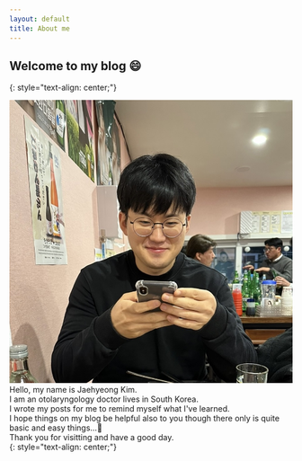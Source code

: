 ```yaml
---
layout: default
title: About me
---
```




## Welcome to my blog 😄
{: style="text-align: center;"}


<img class="profilephoto" src="/assets/img/image03.jpg"><br>
Hello, my name is Jaehyeong Kim.<br>
I am an otolaryngology doctor lives in South Korea.<br>
I wrote my posts for me to remind myself what I've learned.<br>
I hope things on my blog be helpful also to you though there only is quite basic and easy things...🥲<br>
Thank you for visitting and have a good day.<br>
{: style="text-align: center;"}
